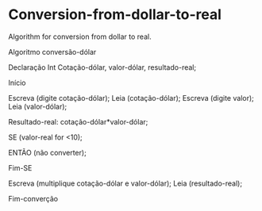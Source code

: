 # Conversion-from-dollar-to-real
Algorithm for conversion from dollar to real.

Algoritmo conversão-dólar

Declaração
Int Cotação-dólar, valor-dólar, resultado-real;

Início

Escreva (digite cotação-dólar);
Leia (cotação-dólar);
Escreva (digite valor);
Leia (valor-dólar);

Resultado-real: cotação-dólar*valor-dólar;

SE (valor-real for <10);

ENTÃO (não converter);

Fim-SE

Escreva (multiplique cotação-dólar e valor-dólar);
Leia (resultado-real);

Fim-converção
